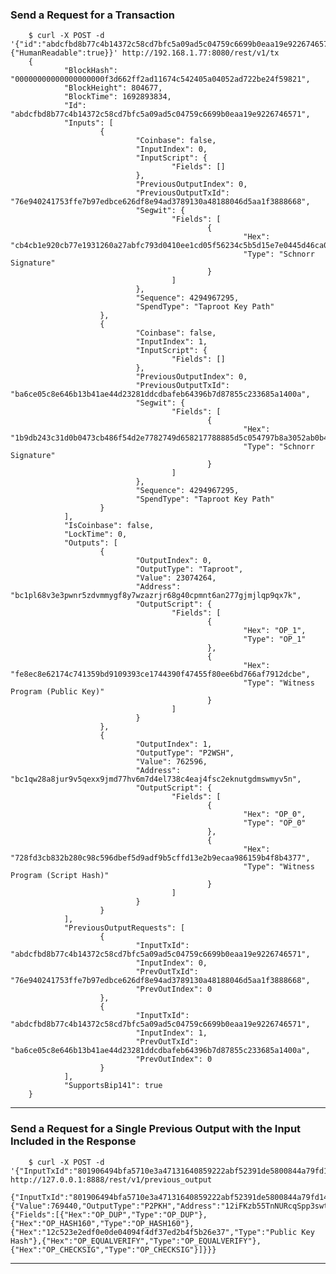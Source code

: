### Send a Request for a Transaction

        $ curl -X POST -d '{"id":"abdcfbd8b77c4b14372c58cd7bfc5a09ad5c04759c6699b0eaa19e9226746571","options":{"HumanReadable":true}}' http://192.168.1.77:8080/rest/v1/tx
        {
                "BlockHash": "00000000000000000000f3d662ff2ad11674c542405a04052ad722be24f59821",
                "BlockHeight": 804677,
                "BlockTime": 1692893834,
                "Id": "abdcfbd8b77c4b14372c58cd7bfc5a09ad5c04759c6699b0eaa19e9226746571",
                "Inputs": [
                        {
                                "Coinbase": false,
                                "InputIndex": 0,
                                "InputScript": {
                                        "Fields": []
                                },
                                "PreviousOutputIndex": 0,
                                "PreviousOutputTxId": "76e940241753ffe7b97edbce626df8e94ad3789130a48188046d5aa1f3888668",
                                "Segwit": {
                                        "Fields": [
                                                {
                                                        "Hex": "cb4cb1e920cb77e1931260a27abfc793d0410ee1cd05f56234c5b5d15e7e0445d46ca09e901e76514af4121321be82b102e2c4daff1f948eca6cec07f4a02fd901",
                                                        "Type": "Schnorr Signature"
                                                }
                                        ]
                                },
                                "Sequence": 4294967295,
                                "SpendType": "Taproot Key Path"
                        },
                        {
                                "Coinbase": false,
                                "InputIndex": 1,
                                "InputScript": {
                                        "Fields": []
                                },
                                "PreviousOutputIndex": 0,
                                "PreviousOutputTxId": "ba6ce05c8e646b13b41ae44d23281ddcdbafeb64396b7d87855c233685a1400a",
                                "Segwit": {
                                        "Fields": [
                                                {
                                                        "Hex": "1b9db243c31d0b0473cb486f54d2e7782749d658217788885d5c054797b8a3052ab0b45e61500a9c3e9ac0fb9d3a69b97cdc769a6b51d2743c632c90879b180e01",
                                                        "Type": "Schnorr Signature"
                                                }
                                        ]
                                },
                                "Sequence": 4294967295,
                                "SpendType": "Taproot Key Path"
                        }
                ],
                "IsCoinbase": false,
                "LockTime": 0,
                "Outputs": [
                        {
                                "OutputIndex": 0,
                                "OutputType": "Taproot",
                                "Value": 23074264,
                                "Address": "bc1pl68v3e3pwnr5zdvmmygf8y7wzazrjr68g40cpmnt6an277gjmjlqp9qx7k",
                                "OutputScript": {
                                        "Fields": [
                                                {
                                                        "Hex": "OP_1",
                                                        "Type": "OP_1"
                                                },
                                                {
                                                        "Hex": "fe8ec8e62174c741359bd9109393ce1744390f47455f80ee6bd766af7912dcbe",
                                                        "Type": "Witness Program (Public Key)"
                                                }
                                        ]
                                }
                        },
                        {
                                "OutputIndex": 1,
                                "OutputType": "P2WSH",
                                "Value": 762596,
                                "Address": "bc1qw28a8jur9v5qexx9jmd77hv6m7d4el738c4eaj4fsc2eknutgdmswmyv5n",
                                "OutputScript": {
                                        "Fields": [
                                                {
                                                        "Hex": "OP_0",
                                                        "Type": "OP_0"
                                                },
                                                {
                                                        "Hex": "728fd3cb832b280c98c596dbef5d9adf9b5cffd13e2b9ecaa986159b4f8b4377",
                                                        "Type": "Witness Program (Script Hash)"
                                                }
                                        ]
                                }
                        }
                ],
                "PreviousOutputRequests": [
                        {
                                "InputTxId": "abdcfbd8b77c4b14372c58cd7bfc5a09ad5c04759c6699b0eaa19e9226746571",
                                "InputIndex": 0,
                                "PrevOutTxId": "76e940241753ffe7b97edbce626df8e94ad3789130a48188046d5aa1f3888668",
                                "PrevOutIndex": 0
                        },
                        {
                                "InputTxId": "abdcfbd8b77c4b14372c58cd7bfc5a09ad5c04759c6699b0eaa19e9226746571",
                                "InputIndex": 1,
                                "PrevOutTxId": "ba6ce05c8e646b13b41ae44d23281ddcdbafeb64396b7d87855c233685a1400a",
                                "PrevOutIndex": 0
                        }
                ],
                "SupportsBip141": true
        }

***

### Send a Request for a Single Previous Output with the Input Included in the Response

        $ curl -X POST -d '{"InputTxId":"801906494bfa5710e3a47131640859222abf52391de5800844a79fd148d5a658","InputIndex":0,"PrevOutTxId":"f742b911259dd11278e9e3d34f2538c7d77837daef15fc00a047e3f13253aa0b","PrevOutIndex":24}' http://127.0.0.1:8888/rest/v1/previous_output
        {"InputTxId":"801906494bfa5710e3a47131640859222abf52391de5800844a79fd148d5a658","InputIndex":0,"PrevOut":{"Value":769440,"OutputType":"P2PKH","Address":"12iFKzb55TnNURcqSpp3swtZKUTyV2nXxV","OutputScript":{"Fields":[{"Hex":"OP_DUP","Type":"OP_DUP"},{"Hex":"OP_HASH160","Type":"OP_HASH160"},{"Hex":"12c523e2edf0e0de04094f4df37ed2b4f5b26e37","Type":"Public Key Hash"},{"Hex":"OP_EQUALVERIFY","Type":"OP_EQUALVERIFY"},{"Hex":"OP_CHECKSIG","Type":"OP_CHECKSIG"}]}}}

***

